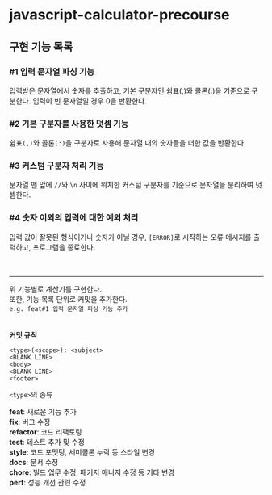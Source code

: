 # javascript-calculator-precourse

## **구현 기능 목록**

### **#1 입력 문자열 파싱 기능**

입력받은 문자열에서 숫자를 추출하고, 기본 구분자인 쉼표(,)와 콜론(:)을 기준으로 구분한다.
입력이 빈 문자열일 경우 0을 반환한다.

### **#2 기본 구분자를 사용한 덧셈 기능**

쉼표`(,)`와 콜론`(:)`을 구분자로 사용해 문자열 내의 숫자들을 더한 값을 반환한다.

### **#3 커스텀 구분자 처리 기능**

문자열 맨 앞에 `//`와 `\n` 사이에 위치한 커스텀 구분자를 기준으로 문자열을 분리하여 덧셈한다.

### **#4 숫자 이외의 입력에 대한 예외 처리**<br/>

입력 값이 잘못된 형식이거나 숫자가 아닐 경우, `[ERROR]`로 시작하는 오류 메시지를 출력하고, 프로그램을 종료한다.
<br/>
<br/>
<br/>

---

위 기능별로 계산기를 구현한다.<br/>
또한, 기능 목록 단위로 커밋을 추가한다.<br/>
`e.g. feat#1 입력 문자열 파싱 기능 추가`
<br/><br/><br/>
**커밋 규칙**

```
<type>(<scope>): <subject>
<BLANK LINE>
<body>
<BLANK LINE>
<footer>
```

`<type>`의 종류

**feat**: 새로운 기능 추가 <br/>
**fix**: 버그 수정<br/>
**refactor**: 코드 리팩토링<br/>
**test**: 테스트 추가 및 수정<br/>
**style**: 코드 포맷팅, 세미콜론 누락 등 스타일 변경<br/>
**docs**: 문서 수정<br/>
**chore**: 빌드 업무 수정, 패키지 매니저 수정 등 기타 변경<br/>
**perf**: 성능 개선 관련 수정
